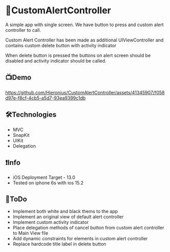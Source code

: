 # 🚨CustomAlertController

A simple app with single screen.
We have button to press and custom alert controller to call.

Custom Alert Controller has been made as additional UIViewController and contains custom delete button with activity indicator

When delete button is pressed the buttons on alert screen should be disabled and activity indicator should be called.

## 📺Demo

https://github.com/Hieronius/CustomAlertController/assets/41345907/f058d97e-f8cf-4cb5-a5d7-93ea9399c1db

## 🛠Technologies
- MVC
- SnapKit
- UIKit
- Delegation

## ❗️Info
- iOS Deployment Target - 13.0
- Tested on iphone 6s with ios 15.2

## 📌ToDo
- Implement both white and black thems to the app
- Implement an original view of default alert controller
- Implement custom activity indicator
- Place delegation methods of cancel button from custom alert controller to Main View file
- Add dynamic constraints for elements in custom alert controller
- Replace hardcode title label in delete button




